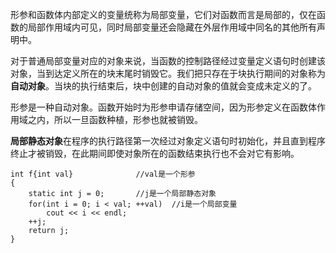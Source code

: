 形参和函数体内部定义的变量统称为局部变量，它们对函数而言是局部的，仅在函数的局部作用域内可见，同时局部变量还会隐藏在外层作用域中同名的其他所有声明中。

对于普通局部变量对应的对象来说，当函数的控制路径经过变量定义语句时创建该对象，当到达定义所在的块末尾时销毁它。我们把只存在于块执行期间的对象称为**自动对象**。当块的执行结束后，块中创建的自动对象的值就会变成未定义的了。

形参是一种自动对象。函数开始时为形参申请存储空间，因为形参定义在函数体作用域之内，所以一旦函数种植，形参也就被销毁。

**局部静态对象**在程序的执行路径第一次经过对象定义语句时初始化，并且直到程序终止才被销毁，在此期间即使对象所在的函数结束执行也不会对它有影响。

```
int f{int val}				//val是一个形参
{
	static int j = 0;		//j是一个局部静态对象
	for(int i = 0; i < val; ++val)	//i是一个局部变量
		cout << i << endl;
	++j;
	return j;
}
```

